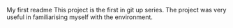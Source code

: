 My first readme
This project is the first in git up series.
The project was very useful in familiarising myself with the environment.
